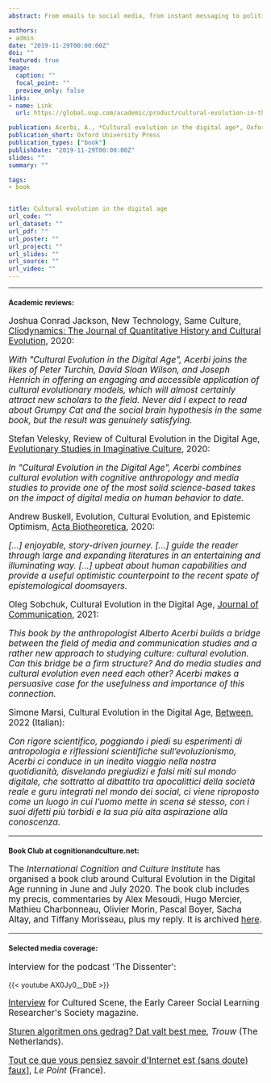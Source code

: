 ```yaml
---
abstract: From emails to social media, from instant messaging to political memes, the way we produce and transmit culture is radically changing. Understanding the consequences of the massive diffusion of digital media is of the utmost importance, both from the intellectual and the social point of view. 'Cultural Evolution in the Digital Age' proposes that a specific discipline - cultural evolution - provides an excellent framework to analyse our digital age. Cultural evolution is a vibrant, interdisciplinary, and increasingly productive scientific framework that aims to provide a naturalistic and quantitative explanation of culture. In the book the author shows how cultural evolution offers both a sophisticated view of human behaviour, grounded in cognitive science and evolutionary theory, and a strong quantitative and experimental methodology. The book examines in depth various topics that directly originate from the application of cultural evolution research to digital media. Is online social influence radically different from previous forms of social influence? Do digital media amplify the effects of popularity and celebrity influence? What are the psychological forces that favour the spread of online misinformation? What are the effects of the hyper-availability of information online on cultural cumulation? The cultural evolutionary perspective provides novel insights, and a relatively encouraging take on the overall effects of our online activities on our culture. Cultural Evolution is an area of rapidly growing interest, and this timely book will be important reading for students and researchers in the fields of psychology, anthropology, cognitive science, and the media.

authors:
- admin
date: "2019-11-29T00:00:00Z"
doi: ""
featured: true
image:
  caption: ""
  focal_point: ""
  preview_only: false
links:
- name: Link
  url: https://global.oup.com/academic/product/cultural-evolution-in-the-digital-age-9780198835943?cc=gb&lang=en&

publication: Acerbi, A., *Cultural evolution in the digital age*, Oxford University Press 
publication_short: Oxford University Press
publication_types: ["book"]
publishDate: "2019-11-29T00:00:00Z"
slides: ""
summary: ""

tags:
- book


title: Cultural evolution in the digital age
url_code: ""
url_dataset: ""
url_pdf: ""
url_poster: ""
url_project: ""
url_slides: ""
url_source: ""
url_video: ""
---
```


---

<h4>Academic reviews:</h4>

 <p style="font-size:17px">Joshua Conrad Jackson, New Technology, Same Culture, <a href="https://escholarship.org/uc/item/8hg2441f">Cliodynamics: The Journal of Quantitative History and Cultural Evolution</a>, 2020:</p>

<p style="font-size:17px"><em>With "Cultural Evolution in the Digital Age", Acerbi joins the likes of Peter Turchin, David Sloan Wilson, and Joseph Henrich in offering an engaging and accessible application of cultural evolutionary models, which will almost certainly attract new scholars to the field. Never did I expect to read about Grumpy Cat and the social brain hypothesis in the same book, but the result was genuinely satisfying.</em></p>

<p style="font-size:17px">Stefan Velesky, Review of Cultural Evolution in the Digital Age, <a href="https://www.degruyterbrill.com/document/doi/10.26613/esic.4.2.195/html">Evolutionary Studies in Imaginative Culture</a>, 2020:</p>

<p style="font-size:17px"><em>In "Cultural Evolution in the Digital Age", Acerbi combines cultural evolution with cognitive anthropology and media studies to provide one of the most solid science-based takes on the impact of digital media on human behavior to date.</em></p>

<p style="font-size:17px">Andrew Buskell, Evolution, Cultural Evolution, and Epistemic Optimism, <a href="https://link.springer.com/article/10.1007/s10441-020-09384-x">Acta Biotheoretica</a>, 2020:</p>

<p style="font-size:17px"><em>[...] enjoyable, story-driven journey. [...] guide the reader through large and expanding literatures in an entertaining and illuminating way. [...] upbeat about human capabilities and provide a useful optimistic counterpoint to the recent spate of epistemological doomsayers.</em></p>

<p style="font-size:17px">Oleg Sobchuk, Cultural Evolution in the Digital Age, <a href="https://academic.oup.com/joc/article-abstract/71/6/E35/6124730">Journal of Communication</a>, 2021:</p>

<p style="font-size:17px"><em>This book by the anthropologist Alberto Acerbi builds a bridge between the field of media and communication studies and a rather new approach to studying culture: cultural evolution. Can this bridge be a firm structure? And do media studies and cultural evolution even need each other? Acerbi makes a persuasive case for the usefulness and importance of this connection.</em></p>

<p style="font-size:17px">Simone Marsi, Cultural Evolution in the Digital Age, <a href="https://ojs.unica.it/index.php/between/article/view/5245">Between</a>, 2022 (Italian):</p>

<p style="font-size:17px"><em>Con rigore scientifico, poggiando i piedi su esperimenti di antropologia e riflessioni scientifiche sull’evoluzionismo, Acerbi ci conduce in un inedito viaggio nella nostra quotidianità, disvelando pregiudizi e falsi miti sul mondo digitale, che sottratto al dibattito tra apocalittici della società reale e guru integrati nel mondo dei social, ci viene riproposto come un luogo in cui l’uomo mette in scena sé stesso, con i suoi difetti più torbidi e la sua più alta aspirazione alla conoscenza.</em></p>

---

<h4>Book Club at cognitionandculture.net:</h4>

<p style="font-size:17px">The <em>International Cognition and Culture Institute</em> has organised a book club around Cultural Evolution in the Digital Age running in June and July 2020. The book club includes my precis, commentaries by Alex Mesoudi, Hugo Mercier, Mathieu Charbonneau, Olivier Morin, Pascal Boyer, Sacha Altay, and Tiffany Morisseau, plus my reply. It is archived <a href="https://cognitionandculture.net/webinars/index.html">here</a>.</p>

---

<h4>Selected media coverage:</h4>

<p style="font-size:17px">Interview for the podcast 'The Dissenter':</p>

{{< youtube AX0Jy0__DbE >}}

<p style="font-size:17px"><a href="https://www.cultured-scene.org/2020/07/15/cultural-evolution-in-the-digital-age/">Interview</a> for Cultured Scene, the Early Career Social Learning Researcher's Society magazine.</p>

<p style="font-size:17px"><a href="https://www.trouw.nl/wetenschap/sturen-algoritmen-ons-gedrag-dat-valt-best-mee~ba0035f5/">Sturen algoritmen ons gedrag? Dat valt best mee</a>, <em>Trouw</em> (The Netherlands).</p>

<p style="font-size:17px"><a href="https://www.lepoint.fr/phebe/phebe-tout-ce-que-vous-pensiez-savoir-d-internet-est-sans-doute-faux-07-02-2020-2361661_3590.php#">Tout ce que vous pensiez savoir d'Internet est (sans doute) faux]</a>, <em>Le Point</em> (France).</p>